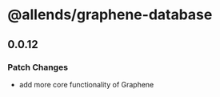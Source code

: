 # @allends/graphene-database

## 0.0.12

### Patch Changes

- add more core functionality of Graphene
